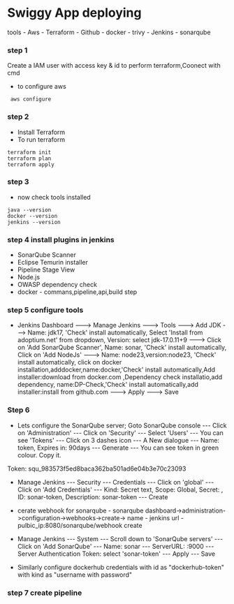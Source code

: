 # Swiggy App deploying 
tools - Aws
      - Terraform
      - Github
      - docker
      - trivy
      - Jenkins
      - sonarqube

### step 1 
Create a IAM user with access key & id to perform terraform,Coonect with cmd
- to configure aws 
 ```
  aws configure
 ```
### step 2
- Install Terraform
- To run terraform
```
terraform init
terraform plan
terraform apply
```

### step 3
- now check tools installed
```
java --version
docker --version
jenkins --version
```
### step 4 install plugins in jenkins
- SonarQube Scanner 
- Eclipse Temurin installer 
- Pipeline Stage View
- Node.js
- OWASP dependency check
- docker - commans,pipeline,api,build step

### step 5 configure tools
- Jenkins Dashboard ---> Manage Jenkins ---> Tools ---> Add JDK ---> Name: jdk17, 'Check' install automatically, Select 'Install from adoptium.net' from dropdown, Version: select jdk-17.0.11+9 ---> Click on 'Add SonarQube Scanner', Name: sonar, 'Check' install automatically, Click on 'Add NodeJs' ---> Name: node23,version:node23, 'Check' install automatically, click on docker installation,adddocker,name:docker,'Check' install automatically,Add installer:download from docker.com ,Dependency check installatio,add dependency, name:DP-Check,'Check' install automatically,add installer:install from github.com ---> Apply ---> Save

### Step 6
- Lets configure the SonarQube server; Goto SonarQube console --- Click on 'Administration' --- Click on 'Security' --- Select 'Users' --- You can see 'Tokens' --- Click on 3 dashes icon --- A New dialogue --- Name: token, Expires in: 90days --- Generate --- You can see token in green colour. Copy it.

Token: squ_983573f5ed8baca362ba501ad6e04b3e70c23093

- Manage Jenkins --- Security --- Credentials --- Click on 'global' --- Click on 'Add Credentials' --- Kind: Secret text, Scope: Global, Secret: , ID: sonar-token, Description: sonar-token --- Create

- cerate webhook for sonarqube - sonarqube dashboard->administration->configuration->webhooks->create->
  name - jenkins
  url - pulbic_ip:8080/sonarqube/webhook
  create

- Manage Jenkins --- System --- Scroll down to 'SonarQube servers' --- Click on 'Add SonarQube' --- Name: sonar --- ServerURL: :9000 --- Server Authentication Token: select 'sonar-token' --- Apply --- Save

- Similarly configure dockerhub credentials with id as "dockerhub-token" with kind as "username with password"

### step 7 create pipeline